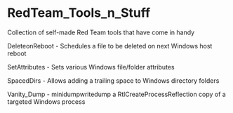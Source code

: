 # RedTeam_Tools_n_Stuff
Collection of self-made Red Team tools that have come in handy  

DeleteonReboot - Schedules a file to be deleted on next Windows host reboot  

SetAttributes - Sets various Windows file/folder attributes  

SpacedDirs - Allows adding a trailing space to Windows directory folders  

Vanity_Dump - minidumpwritedump a RtlCreateProcessReflection copy of a targeted Windows process  